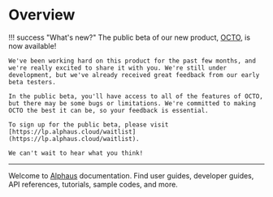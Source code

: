 # Overview

!!! success "What's new?"
    The public beta of our new product, [OCTO](https://lp.alphaus.cloud/), is now available!
    
    We've been working hard on this product for the past few months, and we're really excited to share it with you. We're still under development, but we've already received great feedback from our early beta testers.
    
    In the public beta, you'll have access to all of the features of OCTO, but there may be some bugs or limitations. We're committed to making OCTO the best it can be, so your feedback is essential.
    
    To sign up for the public beta, please visit [https://lp.alphaus.cloud/waitlist](https://lp.alphaus.cloud/waitlist).
    
    We can't wait to hear what you think!

---

Welcome to [Alphaus](https://alphaus.cloud/en/) documentation. Find user guides, developer guides, API references, tutorials, sample codes, and more.
